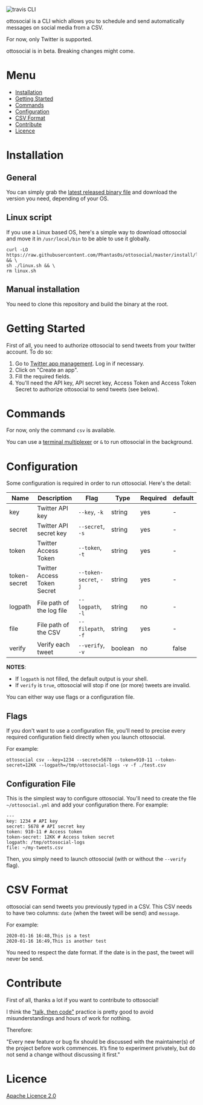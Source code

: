 ![travis CLI](https://api.travis-ci.org/Phantas0s/ottosocial.svg?branch=master&style=for-the-badge)

ottosocial is a CLI which allows you to schedule and send automatically messages on social media from a CSV.

For now, only Twitter is supported.

ottosocial is in beta. Breaking changes might come.

# Menu

* [Installation](#installation)
* [Getting Started](#getting-started)
* [Commands](#commands)
* [Configuration](#configuration)
* [CSV Format](#csv-format)
* [Contribute](#contribute)
* [Licence](#licence)

# Installation

## General

You can simply grab the [latest released binary file](https://github.com/Phantas0s/ottosocial/releases/latest) and download the version you need, depending of your OS.

## Linux script

If you use a Linux based OS, here's a simple way to download ottosocial and move it in `/usr/local/bin` to be able to use it globally.

```shell
curl -LO https://raw.githubusercontent.com/Phantas0s/ottosocial/master/install/linux.sh && \
sh ./linux.sh && \
rm linux.sh
```

## Manual installation

You need to clone this repository and build the binary at the root.

# Getting Started

First of all, you need to authorize ottosocial to send tweets from your twitter account. To do so:

1. Go to [Twitter app management](https://developer.twitter.com/en/apps). Log in if necessary.
2. Click on "Create an app".
3. Fill the required fields.
4. You'll need the API key, API secret key, Access Token and Access Token Secret to authorize ottosocial to send tweets (see below).

# Commands

For now, only the command `csv` is available.

You can use a [terminal multiplexer](https://thevaluable.dev/tmux-boost-productivity-terminal/) or `&` to run ottosocial in the background.

# Configuration

Some configuration is required in order to run ottosocial. Here's the detail:

| Name             | Description                     | Flag                       | Type         | Required   | default   |
| ---------------- | ------------------------------- | -------------------------- | ------------ | ---------- | --------- |
| key              | Twitter API key                 | `--key`, `-k`              | string       | yes        | -         |
| secret           | Twitter API secret key          | `--secret`, `-s`           | string       | yes        | -         |
| token            | Twitter Access Token            | `--token`, `-t`            | string       | yes        | -         |
| token-secret     | Twitter Access Token Secret     | `--token-secret`, `-j`     | string       | yes        | -         |
| logpath          | File path of the log file       | `--logpath`, `-l`          | string       | no         | -         |
| file             | File path of the CSV            | `--filepath`, `-f`         | string       | yes        | -         |
| verify           | Verify each tweet               | `--verify`, `-v`           | boolean      | no         | false     |

**NOTES**: 

* If `logpath` is not filled, the default output is your shell.
* If `verify` is `true`, ottosocial will stop if one (or more) tweets are invalid.

You can either way use flags or a configuration file.

## Flags

If you don't want to use a configuration file, you'll need to precise every required configuration field directly when you launch ottosocial.

For example:

```
ottosocial csv --key=1234 --secret=5678 --token=910-11 --token-secret=12KK --logpath=/tmp/ottosocial-logs -v -f ./test.csv
```

## Configuration File

This is the simplest way to configure ottosocial. You'll need to create the file `~/ottosocial.yml` and add your configuration there. For example:

```
---
key: 1234 # API key
secret: 5678 # API secret key
token: 910-11 # Access token
token-secret: 12KK # Access token secret
logpath: /tmp/ottosocial-logs
file: ~/my-tweets.csv
```

Then, you simply need to launch ottosocial (with or without the `--verify` flag). 

# CSV Format

ottosocial can send tweets you previously typed in a CSV. This CSV needs to have two columns: `date` (when the tweet will be send) and `message`.

For example:

```csv
2020-01-16 16:48,This is a test
2020-01-16 16:49,This is another test
```

You need to respect the date format. If the date is in the past, the tweet will never be send.

# Contribute

First of all, thanks a lot if you want to contribute to ottosocial!

I think the ["talk, then code"](https://dave.cheney.net/tag/contributing) practice is pretty good to avoid misunderstandings and hours of work for nothing.

Therefore:

"Every new feature or bug fix should be discussed with the maintainer(s) of the project before work commences. It’s fine to experiment privately, but do not send a change without discussing it first."

# Licence

[Apache Licence 2.0](https://choosealicense.com/licenses/apache-2.0/)
